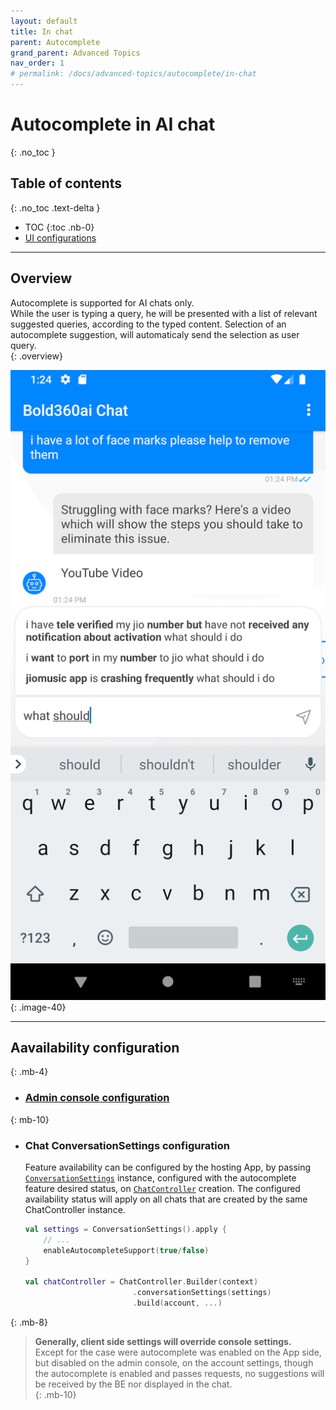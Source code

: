 ```yaml
---
layout: default
title: In chat
parent: Autocomplete
grand_parent: Advanced Topics
nav_order: 1
# permalink: /docs/advanced-topics/autocomplete/in-chat
---
```


# Autocomplete in AI chat
{: .no_toc }

## Table of contents
{: .no_toc .text-delta }

- TOC
{:toc .nb-0}
- [UI configurations](/docs/chat-configuration/ui-customization/user-input-field#ui-configurations)

---

## Overview
Autocomplete is supported for AI chats only.   
While the user is typing a query, he will be presented with a list of relevant suggested queries, according to the typed content.  Selection of an autocomplete suggestion, will automaticaly send the selection as user query.  
{: .overview}
 
![](/assets/autocomplete-in-chat.png)
{: .image-40}

---

## Aavailability configuration
{: .mb-4}
- ### [Admin console configuration](./autocomplete#control-availability)
{: mb-10}

- ### Chat ConversationSettings configuration   
  Feature availability can be configured by the hosting App, by passing [`ConversationSettings`](/docs/chat-configuration/chat-settings) instance, configured with the autocomplete feature desired status, on [`ChatController`](/docs/chat-configuration/extra/chatcontroller) creation. The configured availability status will apply on all chats that are created by the same ChatController instance. 
  
    ```kotlin
    val settings = ConversationSettings().apply {
        // ...
        enableAutocompleteSupport(true/false)
    }

    val chatController = ChatController.Builder(context)  
                            .conversationSettings(settings)                                                   
                            .build(account, ...)                    
    ``` 
{: .mb-8}


> **Generally, client side settings will override console settings.**     
    Except for the case were autocomplete was enabled on the App side, but disabled on the admin console, on the account settings, though the autocomplete is enabled and passes requests, no suggestions will be received by the BE nor displayed in the chat.   
{: .mb-10}